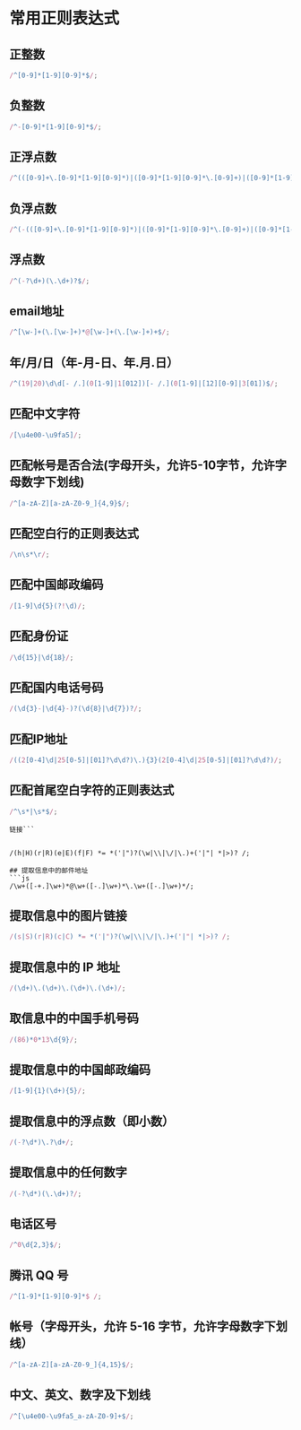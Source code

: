 # 常用正则表达式

## 正整数
```js
/^[0-9]*[1-9][0-9]*$/;
```

## 负整数
```js
/^-[0-9]*[1-9][0-9]*$/;
```

## 正浮点数
```js
/^(([0-9]+\.[0-9]*[1-9][0-9]*)|([0-9]*[1-9][0-9]*\.[0-9]+)|([0-9]*[1-9][0-9]*))$/;
```

## 负浮点数
```js
/^(-(([0-9]+\.[0-9]*[1-9][0-9]*)|([0-9]*[1-9][0-9]*\.[0-9]+)|([0-9]*[1-9][0-9]*)))$/;
```

## 浮点数
```js
/^(-?\d+)(\.\d+)?$/;
```

## email地址
```js
/^[\w-]+(\.[\w-]+)*@[\w-]+(\.[\w-]+)+$/;
```

## 年/月/日（年-月-日、年.月.日）
```js
/^(19|20)\d\d[- /.](0[1-9]|1[012])[- /.](0[1-9]|[12][0-9]|3[01])$/;
```

## 匹配中文字符
```js
/[\u4e00-\u9fa5]/;
```

## 匹配帐号是否合法(字母开头，允许5-10字节，允许字母数字下划线)
```js
/^[a-zA-Z][a-zA-Z0-9_]{4,9}$/;
```

## 匹配空白行的正则表达式
```js
/\n\s*\r/;
```

## 匹配中国邮政编码
```js
/[1-9]\d{5}(?!\d)/;
```

## 匹配身份证
```js
/\d{15}|\d{18}/;
```

## 匹配国内电话号码
```js
/(\d{3}-|\d{4}-)?(\d{8}|\d{7})?/;
```

## 匹配IP地址
```js
/((2[0-4]\d|25[0-5]|[01]?\d\d?)\.){3}(2[0-4]\d|25[0-5]|[01]?\d\d?)/;
```

## 匹配首尾空白字符的正则表达式
```js
/^\s*|\s*$/;
```

```js## 提取信息中的网络
链接```


/(h|H)(r|R)(e|E)(f|F) *= *('|")?(\w|\\|\/|\.)+('|"| *|>)? /;

## 提取信息中的邮件地址
```js
/\w+([-+.]\w+)*@\w+([-.]\w+)*\.\w+([-.]\w+)*/;
```

## 提取信息中的图片链接
```js
/(s|S)(r|R)(c|C) *= *('|")?(\w|\\|\/|\.)+('|"| *|>)? /;
```

## 提取信息中的 IP 地址
```js
/(\d+)\.(\d+)\.(\d+)\.(\d+)/;
```

## 取信息中的中国手机号码
```js
/(86)*0*13\d{9}/;
```

## 提取信息中的中国邮政编码
```js
/[1-9]{1}(\d+){5}/;
```

## 提取信息中的浮点数（即小数）
```js
/(-?\d*)\.?\d+/;
```

## 提取信息中的任何数字
```js
/(-?\d*)(\.\d+)?/;
```

## 电话区号
```js
/^0\d{2,3}$/;
```

## 腾讯 QQ 号
```js
/^[1-9]*[1-9][0-9]*$ /;
```

## 帐号（字母开头，允许 5-16 字节，允许字母数字下划线）
```js
/^[a-zA-Z][a-zA-Z0-9_]{4,15}$/;
```

## 中文、英文、数字及下划线
```js
/^[\u4e00-\u9fa5_a-zA-Z0-9]+$/;
```
